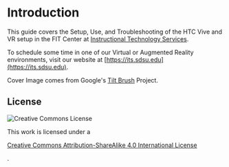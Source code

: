 # Introduction

This guide covers the Setup, Use, and Troubleshooting of the HTC Vive and VR setup in the FIT Center at [Instructional Technology Services](https://its.sdsu.edu).

To schedule some time in one of our Virtual or Augmented Reality environments, visit our website at [https://its.sdsu.edu](https://its.sdsu.edu).

Cover Image comes from Google's [Tilt Brush](https://www.tiltbrush.com/) Project.

## License

![Creative Commons License](https://i.creativecommons.org/l/by-sa/4.0/88x31.png)

This work is licensed under a 

[Creative Commons Attribution-ShareAlike 4.0 International License](http://creativecommons.org/licenses/by-sa/4.0/)

.

